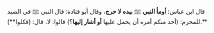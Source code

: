 قال ابن عباس: **أومأ النبي** ﷺ **بيده لا حرج**، وقال أبو قتادة: قال النبي ﷺ في الصيد للمحرم: (أحد منكم أمره أن يحمل عليها **أو أشار إليها**؟) قالوا: لا، قال: (فكلوا**).**